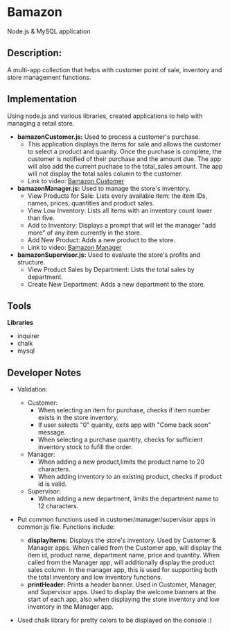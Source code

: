 # Bamazon
Node.js &amp; MySQL application

## Description: ##

A multi-app collection that helps with customer point of sale, inventory and store management functions.

## Implementation ##

Using node.js and various libraries, created applications to help with managing a retail store.
* **bamazonCustomer.js:** Used to process a customer's purchase.
  * This application displays the items for sale and allows the customer to select a product and quanity. Once the purchase is complete, the customer is notified of their purchase and the amount due. The app will also add the current puchase to the total_sales amount. The app will not display the total sales column to the customer.
  * Link to video: [Bamazon Customer](https://drive.google.com/file/d/19qeyLUsjshLld2a5UsC-mfhUwlQgEsah/view?usp=sharing)
* **bamazonManager.js:** Used to manage the store's inventory.
  * View Products for Sale: Lists every available item: the item IDs, names, prices, quantities and product sales.
  * View Low Inventory: Lists all items with an inventory count lower than five.
  * Add to Inventory: Displays a prompt that will let the manager "add more" of any item currently in the store.
  * Add New Product: Adds a new product to the store.
  * Link to video: [Bamazon Manager](https://drive.google.com/open?id=14UfWqV9X78qLLmTD1x0LDsIYp8gANyeF)
* **bamazonSupervisor.js:** Used to evaluate the store's profits and structure.
  * View Product Sales by Department: Lists the total sales by department.
  * Create New Department: Adds a new department to the store.

## Tools ##

**Libraries**
* inquirer
* chalk
* mysql

## Developer Notes ##

* Validation: 
  * Customer: 
    * When selecting an item for purchase, checks if item number exists in the store inventory.
    * If user selects "0" quanity, exits app with "Come back soon" message.
    * When selecting a purchase quantity, checks for sufficient inventory stock to fufill the order.
  * Manager:
    * When adding a new product,limits the product name to 20 characters.
    * When adding inventory to an existing product, checks if product id is valid.
  * Supervisor:
    * When adding a new department, limits the department name to 12 characters.
    
* Put common functions used in customer/manager/supervisor apps in common.js file. Functions include:
  * **displayItems:** Displays the store's inventory. Used by Customer & Manager apps. When called from the Customer app, will display the item id, product name, department name, price and quantity. When called from the Manager app, will additionally display the product sales column. In the manager app, this is used for supporting both the total inventory and low inventory functions.
  * **printHeader:** Prints a header banner. Used in Customer, Manager, and Supervisor apps. Used to display the welcome banners at the start of each app, also when displaying the store inventory and low inventory in the Manager app.
* Used chalk library for pretty colors to be displayed on the console :)
